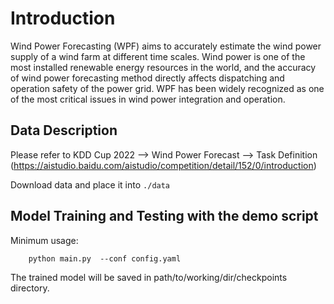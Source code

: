 # Introduction
Wind Power Forecasting (WPF) aims to accurately estimate the wind power supply of a wind farm at different time scales. 
Wind power is one of the most installed renewable energy resources in the world, and the accuracy of wind power forecasting method directly affects dispatching and operation safety of the power grid.
WPF has been widely recognized as one of the most critical issues in wind power integration and operation. 


## Data Description
Please refer to KDD Cup 2022 --> Wind Power Forecast --> Task Definition 
(https://aistudio.baidu.com/aistudio/competition/detail/152/0/introduction)

Download data and place it into `./data`


## Model Training and Testing with the demo script

Minimum usage:
```
    python main.py  --conf config.yaml
```

The trained model will be saved in path/to/working/dir/checkpoints directory. 


    
